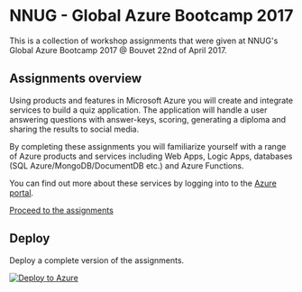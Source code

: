 NNUG - Global Azure Bootcamp 2017
=================================

This is a collection of workshop assignments that were given at NNUG's Global Azure Bootcamp 2017 @ Bouvet 22nd of April 2017.

## Assignments overview

Using products and features in Microsoft Azure you will create and integrate services to build a quiz application. The application will handle a user answering questions with answer-keys, scoring, generating a diploma and sharing the results to social media.

By completing these assignments you will familiarize yourself with a range of Azure products and services including Web Apps, Logic Apps, databases (SQL Azure/MongoDB/DocumentDB etc.) and Azure Functions.

You can find out more about these services by logging into to the [Azure portal](https://portal.azure.com/).

[Proceed to the assignments](https://github.com/HenrikWM/NNUG_GAB2017/wiki)

## Deploy

Deploy a complete version of the assignments.

[![Deploy to Azure](http://azuredeploy.net/deploybutton.png)](https://azuredeploy.net/)
